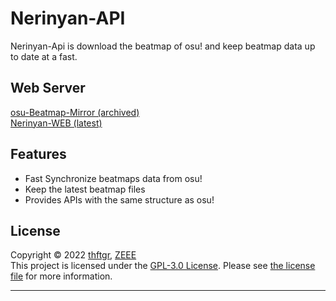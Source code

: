 # Nerinyan-API
Nerinyan-Api is download the beatmap of osu! and keep beatmap data up to date at a fast.

## Web Server
[osu-Beatmap-Mirror (archived)](https://github.com/zeee2/osu-Beatmap-Mirror)\
[Nerinyan-WEB (latest)](https://github.com/Nerinyan/Nerinyan-WEB)


## Features
- Fast Synchronize beatmaps data from osu!
- Keep the latest beatmap files
- Provides APIs with the same structure as osu!

## License
Copyright © 2022 [thftgr](https://github.com/thftgr), [ZEEE](https://github.com/zeee2)\
This project is licensed under the [GPL-3.0 License](https://tldrlegal.com/license/gnu-general-public-license-v3-(gpl-3)).  Please see [the license file](LICENSE) for more information.

***







